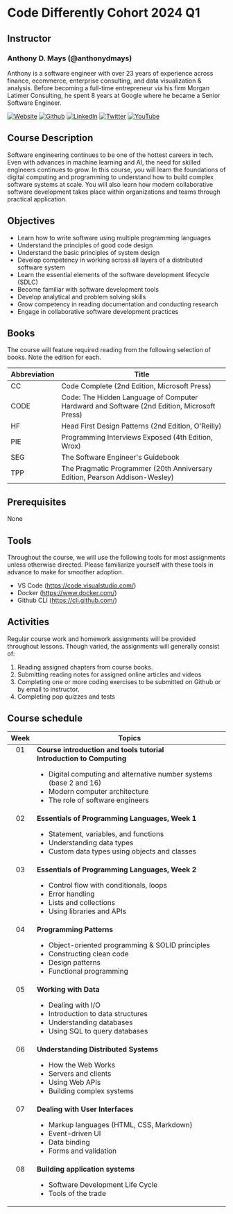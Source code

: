 # Code Differently Cohort 2024 Q1

## Instructor

### Anthony D. Mays (@anthonydmays)

Anthony is a software engineer with over 23 years of experience across finance, ecommerce, enterprise consulting, and data visualization & analysis. Before becoming a full-time entrepreneur via his firm Morgan Latimer Consulting, he spent 8 years at Google where he became a Senior Software Engineer.

[![Website][website-badge]][instructor-website]
[![Github][github-badge]][instructor-github]
[![LinkedIn][linkedin-badge]][instructor-li]
[![Twitter][twitter-badge]][instructor-twitter] 
[![YouTube][youtube-badge]][instructor-youtube]

[website-badge]: https://img.shields.io/badge/website-000000?style=for-the-badge&logo=About.me&logoColor=white
[github-badge]: https://img.shields.io/badge/GitHub-100000?style=for-the-badge&logo=github&logoColor=white
[linkedin-badge]: https://img.shields.io/badge/LinkedIn-0077B5?style=for-the-badge&logo=linkedin&logoColor=white
[twitter-badge]: https://img.shields.io/badge/X-000000?style=for-the-badge&logo=x&logoColor=white
[youtube-badge]: https://img.shields.io/badge/YouTube-FF0000?style=for-the-badge&logo=youtube&logoColor=white

[instructor-website]: https://anthonydmays.com
[instructor-github]: https://github.com/anthonydmays
[instructor-li]:  https://linkedin.com/in/anthonydmays
[instructor-twitter]:  https://twitter.com/anthonydmays
[instructor-youtube]:  https://youtube.com/@anthonydmays

## Course Description

Software engineering continues to be one of the hottest careers in tech. Even with advances in machine learning and AI, the need for skilled engineers continues to grow. In this course, you will learn the foundations of digital computing and programming to understand how to build complex software systems at scale. You will also learn how modern collaborative software development takes place within organizations and teams through practical application.

## Objectives

* Learn how to write software using multiple programming languages
* Understand the principles of good code design
* Understand the basic principles of system design
* Develop competency in working across all layers of a distributed software system
* Learn the essential elements of the software development lifecycle (SDLC)
* Become familiar with software development tools
* Develop analytical and problem solving skills
* Grow competency in reading documentation and conducting research
* Engage in collaborative software development practices

## Books

The course will feature required reading from the following selection of books. Note the edition for each.

| Abbreviation | Title                                                                                      |
| ------------ | ------------------------------------------------------------------------------------------ |
| CC           | Code Complete (2nd Edition, Microsoft Press)                                               |
| CODE         | Code: The Hidden Language of Computer Hardward and Software (2nd Edition, Microsoft Press) |
| HF           | Head First Design Patterns (2nd Edition, O'Reilly)                                         |
| PIE          | Programming Interviews Exposed (4th Edition, Wrox)                                         |
| SEG          | The Software Engineer's Guidebook                                                          |
| TPP          | The Pragmatic Programmer (20th Anniversary Edition, Pearson Addison-Wesley)                |

## Prerequisites

None

## Tools

Throughout the course, we will use the following tools for most assignments unless otherwise directed. Please familiarize yourself with these tools in advance to make for smoother adoption.

* VS Code (https://code.visualstudio.com/)
* Docker (https://www.docker.com/)
* Github CLI (https://cli.github.com/)

## Activities

Regular course work and homework assignments will be provided throughout lessons. Though varied, the assignments will generally consist of:

1. Reading assigned chapters from course books.
2. Submitting reading notes for assigned online articles and videos
3. Completing one or more coding exercises to be submitted on Github or by email to instructor.
4. Completing pop quizzes and tests

## Course schedule

<table>
    <thead>
        <tr>
            <th align="center">Week</th>
            <th>Topics</th>
        </tr>
    </thead>
    <tbody>
        <tr>
            <td align="center" style="vertical-align: top">01</td>
            <td>
                <b>Course introduction and tools tutorial</b><br>
                <b>Introduction to Computing</b>
                <ul>
                    <li>Digital computing and alternative number systems (base 2 and 16)</li>
                    <li>Modern computer architecture</li>
                    <li>The role of software engineers</li>
                </ul>
            </td>
        </tr>
        <tr>
            <td align="center" style="vertical-align: top">02</td>
            <td>
                <b>Essentials of Programming Languages, Week 1</b>
                <ul>
                    <li>Statement, variables, and functions</li>
                    <li>Understanding data types</li>
                    <li>Custom data types using objects and classes</li>
                </ul>
            </td>
        </tr>
        <tr>
            <td align="center" style="vertical-align: top">03</td>
            <td>
                <b>Essentials of Programming Languages, Week 2</b>
                <ul>
                    <li>Control flow with conditionals, loops</li>
                    <li>Error handling</li>
                    <li>Lists and collections</li>
                    <li>Using libraries and APIs</li>
                </ul>
            </td>
        </tr>
        <tr>
            <td align="center" style="vertical-align: top">04</td>
            <td>
                <b>Programming Patterns</b>
                <ul>
                    <li>Object-oriented programming & SOLID principles</li>
                    <li>Constructing clean code</li>
                    <li>Design patterns</li>
                    <li>Functional programming</li>
                </ul>
            </td>
        </tr>
        <tr>
            <td align="center" style="vertical-align: top">05</td>
            <td>
                <b>Working with Data</b>
                <ul>
                    <li>Dealing with I/O</li>
                    <li>Introduction to data structures</li>
                    <li>Understanding databases</li>
                    <li>Using SQL to query databases</li>
                </ul>
            </td>
        </tr>
        <tr>
            <td align="center" style="vertical-align: top">06</td>
            <td>
                <b>Understanding Distributed Systems</b>
                <ul>
                    <li>How the Web Works</li>
                    <li>Servers and clients</li>
                    <li>Using Web APIs</li>
                    <li>Building complex systems</li>
                </ul>
            </td>
        </tr>
        <tr>
            <td align="center" style="vertical-align: top">07</td>
            <td>
                <b>Dealing with User Interfaces</b>
                <ul>
                    <li>Markup languages (HTML, CSS, Markdown)</li>
                    <li>Event-driven UI</li>
                    <li>Data binding</li>
                    <li>Forms and validation</li>
                </ul>
            </td>
        </tr>
        <tr>
            <td align="center" style="vertical-align: top">08</td>
            <td>
                <b>Building application systems</b>
                <ul>
                    <li>Software Development Life Cycle</li>
                    <li>Tools of the trade</li>
                </ul>
            </td>
        </tr>
    </tbody>
</table>